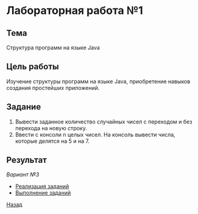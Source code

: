 # Лабораторная работа №1
## Тема
Структура программ на языке Java
## Цель работы
Изучение структуры программ на языке Java, приобретение навыков создания простейших приложений.
## Задание
1. Вывести заданное количество случайных чисел с переходом и без перехода на новую строку.
2. Ввести с консоли n целых чисел. На консоль вывести числа, которые делятся на 5 и на 7.

## Результат
<i>Вариант №3</i>
- [Реализация заданий](./src/Values.java)
- [Выполнение заданий](./src/Main.java)

[Назад](../Readme.md)
